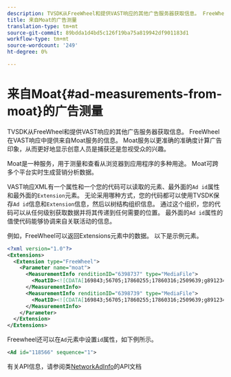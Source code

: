 ```yaml
---
description: TVSDK从FreeWheel和提供VAST响应的其他广告服务器获取信息。 FreeWheel在VAST响应中提供来自Moat服务的信息。 Moat服务以更准确的准确度计算广告印象，从而更好地显示创意人员是捕获还是忽视受众的兴趣。
title: 来自Moat的广告测量
translation-type: tm+mt
source-git-commit: 89bdda1d4bd5c126f19ba75a819942df901183d1
workflow-type: tm+mt
source-wordcount: '249'
ht-degree: 0%

---
```



# 来自Moat{#ad-measurements-from-moat}的广告测量

TVSDK从FreeWheel和提供VAST响应的其他广告服务器获取信息。 FreeWheel在VAST响应中提供来自Moat服务的信息。 Moat服务以更准确的准确度计算广告印象，从而更好地显示创意人员是捕获还是忽视受众的兴趣。

Moat是一种服务，用于测量和查看从浏览器到应用程序的多种用途。 Moat可跨多个平台实时生成营销分析数据。

VAST响应XML有一个属性和一个您的代码可以读取的元素、最外面的`Ad id`属性和最外面的`Extension`元素。 无论采用哪种方式，您的代码都可以使用TVSDK保存`Ad id`信息和`Extension`信息，然后以树结构组织信息。 通过这个组织，您的代码可以从任何级别获取数据并将其传递到任何需要的位置。 最外面的`Ad id`属性的值使代码能够协调来自关联活动的信息。

例如，FreeWheel可以返回Extensions元素中的数据。 以下是示例元素。

```xml
<?xml version="1.0"?> 
<Extensions> 
  <Extension type="FreeWheel"> 
    <Parameter name="moat"> 
      <MeasurementInfo renditionID="6398737" type="MediaFile"> 
        <MoatID><![CDATA[169843;56705;17860255;17860316;2509639;g8912342;103311138;g436558;530633]]></MoatID> 
      </MeasurementInfo> 
      <MeasurementInfo renditionID="6398739" type="MediaFile"> 
        <MoatID><![CDATA[169843;56705;17860255;17860316;2509639;g8912342;103311138;g436558;530633]]></MoatID> 
      </MeasurementInfo> 
    </Parameter> 
  </Extension> 
</Extensions> 
```

Freewheel还可以在`Ad`元素中设置`id`属性，如下例所示。

```xml
<Ad id="118566" sequence="1">
```

有关API信息，请参阅类[NetworkAdInfo](https://help.adobe.com/en_US/primetime/api/psdk/javadoc_2.7/)的API文档
